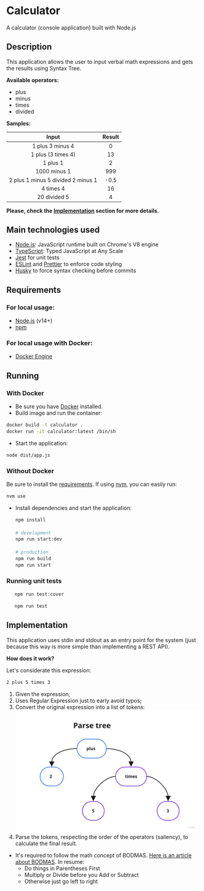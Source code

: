 # Calculator
A calculator (console application) built with Node.js

## Description
This application allows the user to input verbal math expressions and gets the results using Syntax Tree.

**Available operators:**
- plus
- minus
- times
- divided

**Samples:**

|                     Input                   | Result |
|:-------------------------------------------:|:------:|
|               1 plus 3 minus 4              |   0    |
|               1 plus (3 times 4)            |   13   |
|               1 plus 1                      |   2    |
|               1000 minus 1                  |   999  |
|          2 plus 1 minus 5 divided 2 minus 1 |  -0.5  |
|               4 times 4                     |   16   |
|               20 divided 5                  |   4    |

**Please, check the [Implementation](#implementation) section for more details.**

## Main technologies used

- [Node.js](https://nodejs.org/en): JavaScript runtime built on Chrome's V8 engine
- [TypeScript](https://www.typescriptlang.org): Typed JavaScript at Any Scale
- [Jest](https://jestjs.io) for unit tests
- [ESLint](https://eslint.org) and [Prettier](https://prettier.io) to enforce code styling
- [Husky](https://github.com/typicode/husky) to force syntax checking before commits

## Requirements

### For local usage:

- [Node.js](https://nodejs.org) (v14+)
- [npm](https://www.npmjs.com)

### For local usage with Docker:

- [Docker Engine](https://docs.docker.com/install)

## Running

### With Docker

- Be sure you have [Docker](https://docs.docker.com/get-docker) installed.
- Build image and run the container:

```bash
docker build -t calculator .
docker run -it calculator:latest /bin/sh
```

- Start the application:
```bash
node dist/app.js
```

### Without Docker

Be sure to install the [requirements](#requirements).
If using [nvm](github.com/nvm-sh/nvm), you can easily run:
  ```bash
  nvm use
  ```

- Install dependencies and start the application:
  ```bash
  npm install

  # development
  npm run start:dev

  # production
  npm run build
  npm run start
  ```

### Running unit tests

```bash
   npm run test:cover
```

```bash
   npm run test
```

## Implementation

This application uses stdin and stdout as an entry point for the system (just because this way is more simple than implementing a REST API).

**How does it work?**

Let's considerate this expression:
```bash
2 plus 5 times 3
```

1) Given the expression;
2) Uses Regular Expression just to early avoid typos;
3) Convert the original expression into a list of tokens:
![Sample of lis of tokens](docs/Parse_Tree_sample.jpg)
4) Parse the tokens, respecting the order of the operators (saliency), to calculate the final result.
- It's required to follow the math concept of BODMAS. [Here is an article about BODMAS](https://www.mathsisfun.com/operation-order-bodmas.html). In resume:
  - Do things in Parentheses First
  - Multiply or Divide before you Add or Subtract
  - Otherwise just go left to right

